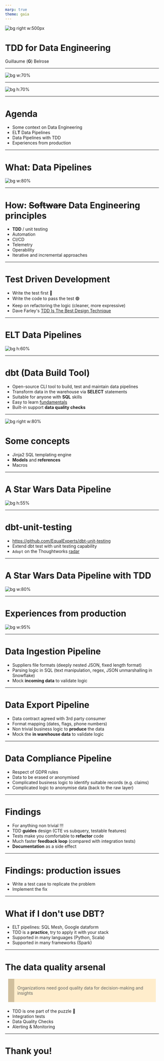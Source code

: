 ```yaml
---
marp: true
theme: gaia
---
```


<style>
blockquote {
  background: #ffedcc;
  border-left: 20px solid #d1bf9d;
  margin: 1.5em 10px;
  padding: 0.5em 10px;
}
</style>

<!-- _class: lead -->

![bg right w:500px](assets/equal-experts-logo-white-blue-background.png)

# TDD for Data Engineering

Guillaume (**G**) Belrose

--- 
<!-- header: ![image w:120px](assets/equal-experts-logo-white-blue-background.png) -->

![bg w:70%](assets/hands-up.jpg) 

--- 

![bg h:70%](assets/darth-vader-meme.jpg) 

---

<!-- paginate: true -->
<!-- footer: TDD for Data Engineering -->

# Agenda

- Some context on Data Engineering
- EL**T** Data Pipelines
- Data Pipelines with TDD
- Experiences from production

---

# What: Data Pipelines

![bg w:80%](assets/data-engineering.png) 

---

# How: ~~Software~~ Data Engineering principles

- **TDD** / unit testing
- Automation
- CI/CD
- Telemetry
- Operability
- Iterative and incremental approaches

---

# Test Driven Development

* Write the test first :red_circle:
* Write the code to pass the test :green_circle:
* Keep on refactoring the logic (cleaner, more expressive)
* Dave Farley's [TDD Is The Best Design Technique](https://www.youtube.com/watch?v=ln4WnxX-wrw)

---

# EL**T** Data Pipelines

![bg h:60%](assets/elt-stack.png) 

---

# dbt (Data Build Tool)

- Open-source CLI tool to build, test and maintain data pipelines
- Transform data in the warehouse via **SELECT** statements
- Suitable for anyone with **SQL** skills
- Easy to learn [fundamentals](https://courses.getdbt.com/courses/fundamentals) 
- Built-in support **data quality checks**

---

![bg right w:80%](assets/dbt-ref.png)

# Some concepts

- Jinja2 SQL templating engine
- **Models** and **references**
- Macros

---

# A Star Wars Data Pipeline

![bg h:55%](assets/star-wars-data-pipeline.png) 

---

# dbt-unit-testing

- https://github.com/EqualExperts/dbt-unit-testing
- Extend dbt test with unit testing capability
- `Adopt` on the Thoughtworks [radar](https://www.thoughtworks.com/radar/tools/dbt)

---

# A Star Wars Data Pipeline with TDD 

![bg w:80%](assets/star-wars-data-pipeline-with-tdd.png) 

---
# Experiences from production

![bg w:95%](assets/tales-from-production.png) 

---
# Data Ingestion Pipeline

* Suppliers file formats (deeply nested JSON, fixed length format)
* Parsing logic in SQL (text manipulation, regex, JSON unmarshalling in Snowflake)
* Mock **incoming data** to validate logic

---
# Data Export Pipeline

* Data contract agreed with 3rd party consumer
* Format mapping (dates, flags, phone numbers)
* Non trivial business logic to **produce** the data
* Mock the **in warehouse data** to validate logic

---
# Data Compliance Pipeline

* Respect of GDPR rules
* Data to be erased or anonymised
* Complicated business logic to identify suitable records (e.g. claims)
* Complicated logic to anonymise data (back to the raw layer)

---

# Findings

* For anything non trivial !!!
* TDD **guides** design (CTE vs subquery, testable features)
* Tests make you comfortable to **refactor** code
* Much faster **feedback loop** (compared with integration tests)
* **Documentation** as a side effect

---

# Findings: production issues
- Write a test case to replicate the problem
- Implement the fix 

---

# What if I don't use DBT?

- ELT pipelines: SQL Mesh, Google dataform
- TDD is a **practice**, try to apply it with your stack
- Supported in many languages (Python, Scala)
- Supported in many frameworks (Spark)

---

# The data quality arsenal

> Organizations need good quality data for decision-making and insights
* TDD is one part of the puzzle :jigsaw: 
* Integration tests
* Data Quality Checks
* Alerting & Monitoring

--- 

<!-- _class: lead -->

# Thank you!
